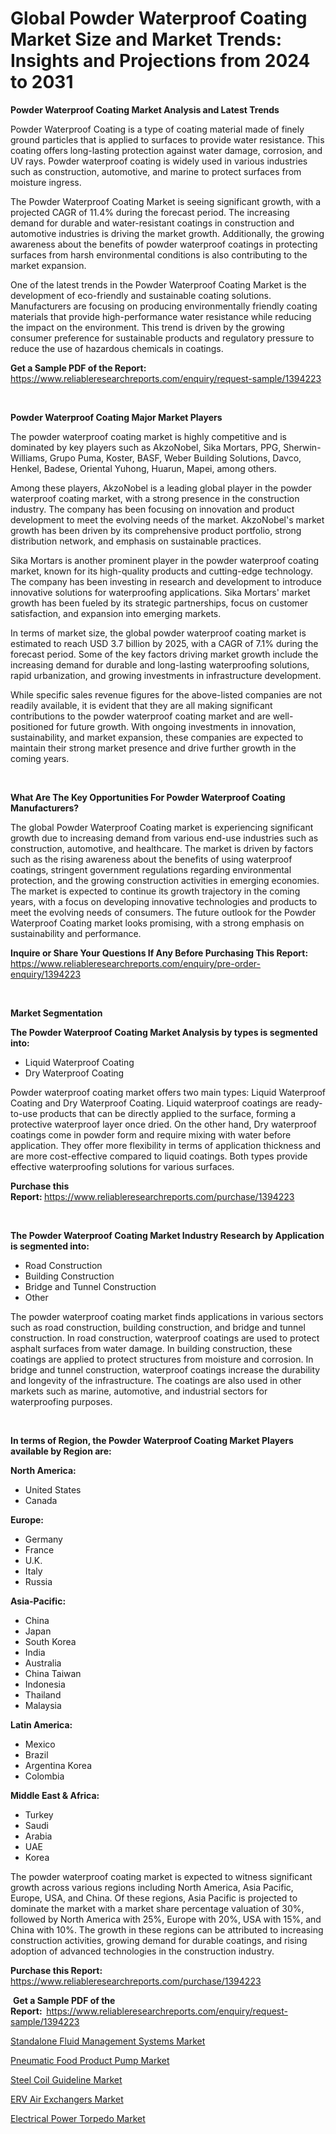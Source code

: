 <p><h1>Global Powder Waterproof Coating Market Size and Market Trends: Insights and Projections from 2024 to 2031</h1></p><p><strong>Powder Waterproof Coating Market Analysis and Latest Trends</strong></p>
<p><p>Powder Waterproof Coating is a type of coating material made of finely ground particles that is applied to surfaces to provide water resistance. This coating offers long-lasting protection against water damage, corrosion, and UV rays. Powder waterproof coating is widely used in various industries such as construction, automotive, and marine to protect surfaces from moisture ingress.</p><p>The Powder Waterproof Coating Market is seeing significant growth, with a projected CAGR of 11.4% during the forecast period. The increasing demand for durable and water-resistant coatings in construction and automotive industries is driving the market growth. Additionally, the growing awareness about the benefits of powder waterproof coatings in protecting surfaces from harsh environmental conditions is also contributing to the market expansion.</p><p>One of the latest trends in the Powder Waterproof Coating Market is the development of eco-friendly and sustainable coating solutions. Manufacturers are focusing on producing environmentally friendly coating materials that provide high-performance water resistance while reducing the impact on the environment. This trend is driven by the growing consumer preference for sustainable products and regulatory pressure to reduce the use of hazardous chemicals in coatings.</p></p>
<p><strong>Get a Sample PDF of the Report:&nbsp;</strong> <a href="https://www.reliableresearchreports.com/enquiry/request-sample/1394223">https://www.reliableresearchreports.com/enquiry/request-sample/1394223</a></p>
<p>&nbsp;</p>
<p><strong>Powder Waterproof Coating Major Market Players</strong></p>
<p><p>The powder waterproof coating market is highly competitive and is dominated by key players such as AkzoNobel, Sika Mortars, PPG, Sherwin-Williams, Grupo Puma, Koster, BASF, Weber Building Solutions, Davco, Henkel, Badese, Oriental Yuhong, Huarun, Mapei, among others. </p><p>Among these players, AkzoNobel is a leading global player in the powder waterproof coating market, with a strong presence in the construction industry. The company has been focusing on innovation and product development to meet the evolving needs of the market. AkzoNobel's market growth has been driven by its comprehensive product portfolio, strong distribution network, and emphasis on sustainable practices.</p><p>Sika Mortars is another prominent player in the powder waterproof coating market, known for its high-quality products and cutting-edge technology. The company has been investing in research and development to introduce innovative solutions for waterproofing applications. Sika Mortars' market growth has been fueled by its strategic partnerships, focus on customer satisfaction, and expansion into emerging markets.</p><p>In terms of market size, the global powder waterproof coating market is estimated to reach USD 3.7 billion by 2025, with a CAGR of 7.1% during the forecast period. Some of the key factors driving market growth include the increasing demand for durable and long-lasting waterproofing solutions, rapid urbanization, and growing investments in infrastructure development.</p><p>While specific sales revenue figures for the above-listed companies are not readily available, it is evident that they are all making significant contributions to the powder waterproof coating market and are well-positioned for future growth. With ongoing investments in innovation, sustainability, and market expansion, these companies are expected to maintain their strong market presence and drive further growth in the coming years.</p></p>
<p>&nbsp;</p>
<p><strong>What Are The Key Opportunities For Powder Waterproof Coating Manufacturers?</strong></p>
<p><p>The global Powder Waterproof Coating market is experiencing significant growth due to increasing demand from various end-use industries such as construction, automotive, and healthcare. The market is driven by factors such as the rising awareness about the benefits of using waterproof coatings, stringent government regulations regarding environmental protection, and the growing construction activities in emerging economies. The market is expected to continue its growth trajectory in the coming years, with a focus on developing innovative technologies and products to meet the evolving needs of consumers. The future outlook for the Powder Waterproof Coating market looks promising, with a strong emphasis on sustainability and performance.</p></p>
<p><strong>Inquire or Share Your Questions If Any Before Purchasing This Report:</strong> <a href="https://www.reliableresearchreports.com/enquiry/pre-order-enquiry/1394223">https://www.reliableresearchreports.com/enquiry/pre-order-enquiry/1394223</a></p>
<p>&nbsp;</p>
<p><strong>Market Segmentation</strong></p>
<p><strong>The Powder Waterproof Coating Market Analysis by types is segmented into:</strong></p>
<p><ul><li>Liquid Waterproof Coating</li><li>Dry Waterproof Coating</li></ul></p>
<p><p>Powder waterproof coating market offers two main types: Liquid Waterproof Coating and Dry Waterproof Coating. Liquid waterproof coatings are ready-to-use products that can be directly applied to the surface, forming a protective waterproof layer once dried. On the other hand, Dry waterproof coatings come in powder form and require mixing with water before application. They offer more flexibility in terms of application thickness and are more cost-effective compared to liquid coatings. Both types provide effective waterproofing solutions for various surfaces.</p></p>
<p><strong>Purchase this Report:&nbsp;</strong><a href="https://www.reliableresearchreports.com/purchase/1394223">https://www.reliableresearchreports.com/purchase/1394223</a></p>
<p>&nbsp;</p>
<p><strong>The Powder Waterproof Coating Market Industry Research by Application is segmented into:</strong></p>
<p><ul><li>Road Construction</li><li>Building Construction</li><li>Bridge and Tunnel Construction</li><li>Other</li></ul></p>
<p><p>The powder waterproof coating market finds applications in various sectors such as road construction, building construction, and bridge and tunnel construction. In road construction, waterproof coatings are used to protect asphalt surfaces from water damage. In building construction, these coatings are applied to protect structures from moisture and corrosion. In bridge and tunnel construction, waterproof coatings increase the durability and longevity of the infrastructure. The coatings are also used in other markets such as marine, automotive, and industrial sectors for waterproofing purposes.</p></p>
<p>&nbsp;</p>
<p><strong>In terms of Region, the Powder Waterproof Coating Market Players available by Region are:</strong></p>
<p>
    <p> <strong> North America: </strong>
        <ul>
            <li>United States</li>
            <li>Canada</li>
        </ul>
        </p> 
    <p> <strong> Europe: </strong>
        <ul>
            <li>Germany</li>
            <li>France</li>
            <li>U.K.</li>
            <li>Italy</li>
            <li>Russia</li>
        </ul>
        </p> 
    <p> <strong> Asia-Pacific: </strong>
        <ul>
            <li>China</li>
            <li>Japan</li>
            <li>South Korea</li>
            <li>India</li>
            <li>Australia</li>
            <li>China Taiwan</li>
            <li>Indonesia</li>
            <li>Thailand</li>
            <li>Malaysia</li>
        </ul>
        </p> 
    <p> <strong> Latin America: </strong>
        <ul>
            <li>Mexico</li>
            <li>Brazil</li>
            <li>Argentina Korea</li>
            <li>Colombia</li>
        </ul>
        </p> 
    <p> <strong> Middle East & Africa: </strong>
        <ul>
            <li>Turkey</li>
            <li>Saudi</li>
            <li>Arabia</li>
            <li>UAE</li>
            <li>Korea</li>
        </ul>
    </p>
    </p>
<p><p>The powder waterproof coating market is expected to witness significant growth across various regions including North America, Asia Pacific, Europe, USA, and China. Of these regions, Asia Pacific is projected to dominate the market with a market share percentage valuation of 30%, followed by North America with 25%, Europe with 20%, USA with 15%, and China with 10%. The growth in these regions can be attributed to increasing construction activities, growing demand for durable coatings, and rising adoption of advanced technologies in the construction industry.</p></p>
<p><strong>Purchase this Report: </strong><a href="https://www.reliableresearchreports.com/purchase/1394223">https://www.reliableresearchreports.com/purchase/1394223</a></p>
<p>&nbsp;<strong>Get a Sample PDF of the Report:&nbsp;&nbsp;</strong><a href="https://www.reliableresearchreports.com/enquiry/request-sample/1394223">https://www.reliableresearchreports.com/enquiry/request-sample/1394223</a></p>
<p><strong></strong></p>
<p><p><a href="https://github.com/markusgodoy/Market-Research-Report-List-1/blob/main/standalone-fluid-management-systems-market.md">Standalone Fluid Management Systems Market</a></p><p><a href="https://medium.com/@fionabuckland777/pneumatic-food-product-pump-market-analysis-its-cagr-market-segmentation-and-global-industry-374b4ff7861d">Pneumatic Food Product Pump Market</a></p><p><a href="https://medium.com/@fionabuckland777/steel-coil-guideline-market-the-key-to-successful-business-strategy-forecast-till-2031-6d50b7d790ed">Steel Coil Guideline Market</a></p><p><a href="https://medium.com/@fionabuckland777/erv-air-exchangers-market-share-evolution-and-market-growth-trends-2024-2031-21bd690734a8">ERV Air Exchangers Market</a></p><p><a href="https://github.com/arionmp/Market-Research-Report-List-1/blob/main/electrical-power-torpedo-market.md">Electrical Power Torpedo Market</a></p></p>